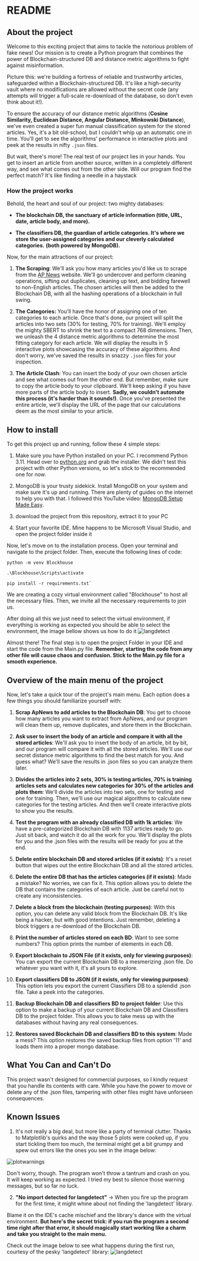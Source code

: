 # README

## About the project

Welcome to this exciting project that aims to tackle the notorious problem of fake news! Our mission is to create a Python program that combines the power of Blockchain-structured DB and distance metric algorithms to fight against misinformation.

Picture this: we're building a fortress of reliable and trustworthy articles, safeguarded within a Blockchain-structured DB. It's like a high-security vault where no modifications are allowed without the secret code (any attempts will trigger a full-scale re-download of the database, so don't even think about it!).

To ensure the accuracy of our distance metric algorithms (**Cosine Similarity, Euclidean Distance, Angular Distance, Minkowski Distance**), we've even created a super fun manual classification system for the stored articles. Yes, it's a bit old-school, but I couldn't whip up an automatic one in time. You'll get to see the algorithms' performance in interactive plots and peek at the results in nifty `.json` files.

But wait, there's more! The real test of our project lies in your hands. You get to insert an article from another source, written in a completely different way, and see what comes out from the other side. Will our program find the perfect match? It's like finding a needle in a haystack

### How the project works

Behold, the heart and soul of our project: two mighty databases:

-  **The blockchain DB, the sanctuary of article information (title, URL, date, article body, and more).**

-  **The classifiers DB, the guardian of article categories. It's where we store the user-assigned categories and our cleverly calculated categories.**
**(both powered by MongoDB).**

Now, for the main attractions of our project:

1.  **The Scraping**: We'll ask you how many articles you'd like us to scrape from the [AP News](https://apnews.com/) website. We'll go undercover and perform cleaning operations, sifting out duplicates, cleaning up text, and bidding farewell to non-English articles. The chosen articles will then be added to the Blockchain DB, with all the hashing operations of a blockchain in full swing.
2.  **The Categories:** You'll have the honor of assigning one of ten categories to each article. Once that's done, our project will split the articles into two sets (30% for testing, 70% for training). We'll employ the mighty SBERT to shrink the text to a compact 768 dimensions. Then, we unleash the 4 distance metric algorithms to determine the most fitting category for each article. We will display the results in 5 interactive plots showcasing the accuracy of these algorithms. And don't worry, we've saved the results in snazzy `.json` files for your inspection.

3.  **The Article Clash**: You can insert the body of your own chosen article and see what comes out from the other end. But remember, make sure to copy the article body to your clipboard. 
We'll keep asking if you have more parts of the article body to insert. **Sadly, we couldn't automate this process (it's harder than it sounds!)**. 
Once you've presented the entire article, we'll display the URL of the page that our calculations deem as the most similar to your article.

## **How to install**

To get this project up and running, follow these 4 simple steps:

1. Make sure you have Python installed on your PC. I recommend Python 3.11. Head over to [python.org](https://www.python.org/downloads/release/python-3110/) and grab the installer. We didn't test this project with other Python versions, so let's stick to the recommended one for now.

2. MongoDB is your trusty sidekick. Install MongoDB on your system and make sure it's up and running. There are plenty of guides on the internet to help you with that. I followed this YouTube video: [MongoDB Setup Made Easy](https://www.youtube.com/watch?v=gB6WLkSrtJk).

3. download the project from this repository, extract it to your PC

4. Start your favorite IDE. Mine happens to be Microsoft Visual Studio,  and open the project folder inside it

Now, let's move on to the installation process. Open your terminal and navigate to the project folder. Then, execute the following lines of code:

```
python -m venv Blockhouse

.\Blockhouse\Scripts\activate

pip install -r requirements.txt`
```
We are creating a cozy virtual environment called "Blockhouse" to host all the necessary files. Then, we invite all the necessary requirements to join us.

After doing all this we just need to select the virtual environment, if everything is working as expected you should be able to select the environment, the image bellow shows us how to do it
![langdetect](https://github.com/FilipeCacho/BlockchainNLP/blob/main/readME%20images/virtualenv.png)


Almost there! The final step is to open the project Folder in your IDE and start the code from the Main.py file. **Remember, starting the code from any other file will cause chaos and confusion. Stick to the Main.py file for a smooth experience.**

## Overview of the main menu of the project

Now, let's take a quick tour of the project's main menu. Each option does a few things you should familiarize yourself with:

1.  **Scrap ApNews to add articles to the Blockchain DB**: You get to choose how many articles you want to extract from ApNews, and our program will clean them up, remove duplicates, and store them in the Blockchain.

2.  **Ask user to insert the body of an article and compare it with all the stored articles**: We'll ask you to insert the body of an article, bit by bit, and our program will compare it with all the stored articles. We'll use our secret distance metric algorithms to find the best match for you. And guess what? We'll save the results in .json files so you can analyze them later.

3.  **Divides the articles into 2 sets, 30% is testing articles, 70% is training articles sets and calculates new categories for 30% of the articles and plots them**: We'll divide the articles into two sets, one for testing and one for training. Then, we'll use our magical algorithms to calculate new categories for the testing articles. And then we'll create interactive plots to show you the results.

4.  **Test the program with an already classified DB with 1k articles**: We have a pre-categorized Blockchain DB with 1137 articles ready to go. Just sit back, and watch it do all the work for you. We'll display the plots for you and the .json files with the results will be ready for you at the end.

5.  **Delete entire blockchain DB and stored articles (if it exists)**:  It's a reset button that wipes out the entire Blockchain DB and all the stored articles.

6.  **Delete the entire DB that has the articles categories (if it exists)**: Made a mistake? No worries, we can fix it. This option allows you to delete the DB that contains the categories of each article. Just be careful not to create any inconsistencies.

7.  **Delete a block from the blockchain (testing purposes)**: With this option, you can delete any valid block from the Blockchain DB. It's like being a hacker, but with good intentions. Just remember, deleting a block triggers a re-download of the Blockchain DB.

8.  **Print the number of articles stored on each BD**: Want to see some numbers? This option prints the number of elements in each DB.

9.  **Export blockchain to JSON File (if it exists, only for viewing purposes)**: You can export the current Blockchain DB to a mesmerizing .json file. Do whatever you want with it, it's all yours to explore.

10.  **Export classifiers DB to JSON (if it exists, only for viewing purposes)**: This option lets you export the current Classifiers DB to a splendid .json file. Take a peek into the categories.

11.  **Backup Blockchain DB and classifiers BD to project folder**: Use this option to make a backup of your current Blockchain DB and Classifiers DB to the project folder. This allows you to take mess up with the databases without having any real consequences.

12.  **Restores saved Blockchain DB and classifiers BD to this system**: Made a mess? This option restores the saved backup files from option '11' and loads them into a proper mongo database.

## What You Can and Can't Do
This project wasn't designed for commercial purposes, so I kindly request that you handle its contents with care. While you have the power to move or delete any of the .json files, tampering with other files might have unforseen consequences.

## Known Issues
1. It's not really a big deal, but more like a party of terminal clutter. Thanks to Matplotlib's quirks and the way those 5 plots were cooked up, if you start tickling them too much, the terminal might get a bit grumpy and spew out errors like the ones you see in the image below:

![plotwarnings](https://github.com/FilipeCacho/BlockchainNLP/blob/main/readME%20images/plotwarnings.png)

Don't worry, though. The program won't throw a tantrum and crash on you. It will keep working as expected. I tried my best to silence those warning messages, but so far no luck.

2. **"No import detected for langdetect"** -> When you fire up the program for the first time, it might whine about not finding the 'langdetect' library. 

Blame it on the IDE's cache mischief and the library's dance with the virtual environment. **But here's the secret trick: if you run the program a second time right after that error, it should magically start working like a charm and take you straight to the main menu.**

Check out the image below to see what happens during the first run, courtesy of the pesky 'langdetect' library:
![langdetect](https://github.com/FilipeCacho/BlockchainNLP/blob/main/readME%20images/langdetect.png)
